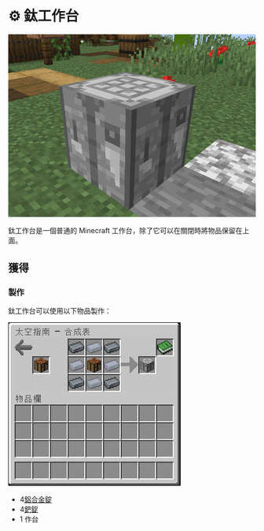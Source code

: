 # ⚙ 鈦工作台

![](<../.gitbook/assets/image (222) (1) (1).png>)

鈦工作台是一個普通的 Minecraft 工作台，除了它可以在關閉時將物品保留在上面。

## 獲得

### 製作

鈦工作台可以使用以下物品製作：

![](<../.gitbook/assets/image (218) (1).png>)

* 4[鋁合金錠](aluminium-alloy-ingot.md)
* 4[鈀錠](palladium-ingot.md)
* 1 作台
